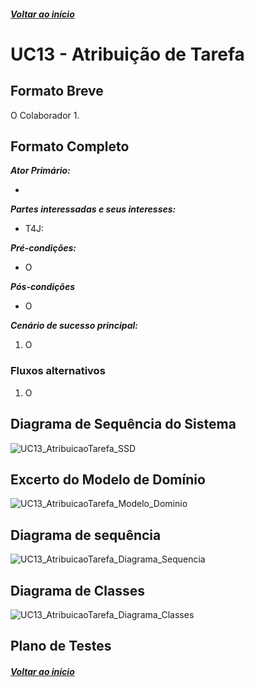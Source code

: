 ##### [Voltar ao início](https://github.com/blestonbandeiraUPSKILL/upskill_java1_labprg_grupo2/tree/main/README.md)

# UC13 - Atribuição de Tarefa


## Formato Breve

O Colaborador
1. 

## Formato Completo

**_Ator Primário:_**

- 

**_Partes interessadas e seus interesses:_**

- T4J: 

**_Pré-condições:_**

- O 

**_Pós-condições_**

- O 

**_Cenário de sucesso principal:_**

1. O 

### Fluxos alternativos

1. O 

## Diagrama de Sequência do Sistema
![UC13_AtribuicaoTarefa_SSD](UC13_Atribuicao_Tarefa_SSD.png)

## Excerto do Modelo de Domínio
![UC13_AtribuicaoTarefa_Modelo_Dominio](UC13_AtribuicaoTarefa_Modelo_Dominio.png)

## Diagrama de sequência <br/>
![UC13_AtribuicaoTarefa_Diagrama_Sequencia](UC13_AtribuicaoTarefa_Diagrama_Sequencia.png)

## Diagrama de Classes <br/>
![UC13_AtribuicaoTarefa_Diagrama_Classes](UC13_AtribuicaoTarefa_Diagrama_Classes.png)

## Plano de Testes <br/>


##### [Voltar ao início](https://github.com/blestonbandeiraUPSKILL/upskill_java1_labprg_grupo2/tree/main/README.md)
